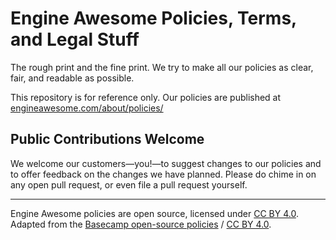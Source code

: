 # Engine Awesome Policies, Terms, and Legal Stuff

The rough print and the fine print. We try to make all our policies as clear, fair, and readable as possible.

This repository is for reference only. Our policies are published at [engineawesome.com/about/policies/](https://engineawesome.com/about/policies/)

## Public Contributions Welcome

We welcome our customers—you!—to suggest changes to our policies and to offer feedback on the changes we have planned. Please do chime in on any open pull request, or even file a pull request yourself.

---

Engine Awesome policies are open source, licensed under [CC BY 4.0](https://creativecommons.org/licenses/by/4.0/). Adapted from the [Basecamp open-source policies](https://github.com/basecamp/policies) / [CC BY 4.0](https://creativecommons.org/licenses/by/4.0/).
